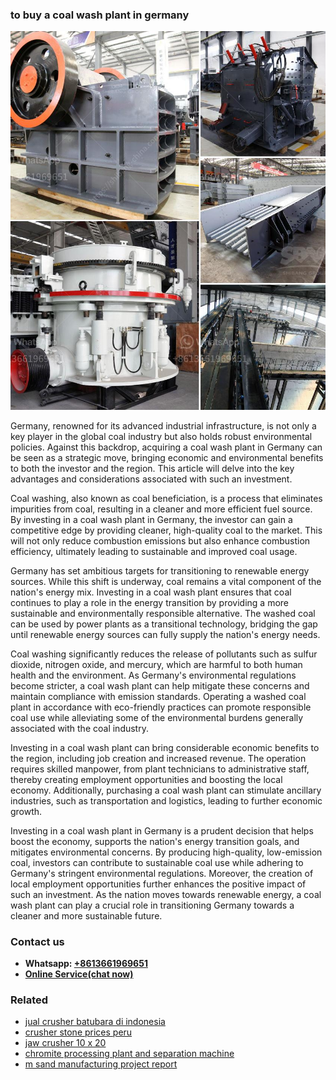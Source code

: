 <h3>to buy a coal wash plant in germany</h3><img src='1708663747.jpg' alt=''><p>Germany, renowned for its advanced industrial infrastructure, is not only a key player in the global coal industry but also holds robust environmental policies. Against this backdrop, acquiring a coal wash plant in Germany can be seen as a strategic move, bringing economic and environmental benefits to both the investor and the region. This article will delve into the key advantages and considerations associated with such an investment.</p><p>Coal washing, also known as coal beneficiation, is a process that eliminates impurities from coal, resulting in a cleaner and more efficient fuel source. By investing in a coal wash plant in Germany, the investor can gain a competitive edge by providing cleaner, high-quality coal to the market. This will not only reduce combustion emissions but also enhance combustion efficiency, ultimately leading to sustainable and improved coal usage.</p><p>Germany has set ambitious targets for transitioning to renewable energy sources. While this shift is underway, coal remains a vital component of the nation's energy mix. Investing in a coal wash plant ensures that coal continues to play a role in the energy transition by providing a more sustainable and environmentally responsible alternative. The washed coal can be used by power plants as a transitional technology, bridging the gap until renewable energy sources can fully supply the nation's energy needs.</p><p>Coal washing significantly reduces the release of pollutants such as sulfur dioxide, nitrogen oxide, and mercury, which are harmful to both human health and the environment. As Germany's environmental regulations become stricter, a coal wash plant can help mitigate these concerns and maintain compliance with emission standards. Operating a washed coal plant in accordance with eco-friendly practices can promote responsible coal use while alleviating some of the environmental burdens generally associated with the coal industry.</p><p>Investing in a coal wash plant can bring considerable economic benefits to the region, including job creation and increased revenue. The operation requires skilled manpower, from plant technicians to administrative staff, thereby creating employment opportunities and boosting the local economy. Additionally, purchasing a coal wash plant can stimulate ancillary industries, such as transportation and logistics, leading to further economic growth.</p><p>Investing in a coal wash plant in Germany is a prudent decision that helps boost the economy, supports the nation's energy transition goals, and mitigates environmental concerns. By producing high-quality, low-emission coal, investors can contribute to sustainable coal use while adhering to Germany's stringent environmental regulations. Moreover, the creation of local employment opportunities further enhances the positive impact of such an investment. As the nation moves towards renewable energy, a coal wash plant can play a crucial role in transitioning Germany towards a cleaner and more sustainable future.</p><h3>Contact us</h3><ul><li><strong>Whatsapp:&nbsp;<a href="https://wa.me/8613661969651">+8613661969651</a></strong></li><li><a href="https://swt.shibang-china.com/?git&amp;zhl&amp;to buy a coal wash plant in germany"><strong>Online Service(chat now)</strong></a></li></ul><h3>Related</h3><ul><li><a href='jual crusher batubara di indonesia.md'>jual crusher batubara di indonesia</a></li><li><a href='crusher stone prices peru.md'>crusher stone prices peru</a></li><li><a href='jaw crusher 10 x 20.md'>jaw crusher 10 x 20</a></li><li><a href='chromite processing plant and separation machine.md'>chromite processing plant and separation machine</a></li><li><a href='m sand manufacturing project report.md'>m sand manufacturing project report</a></li></ul>